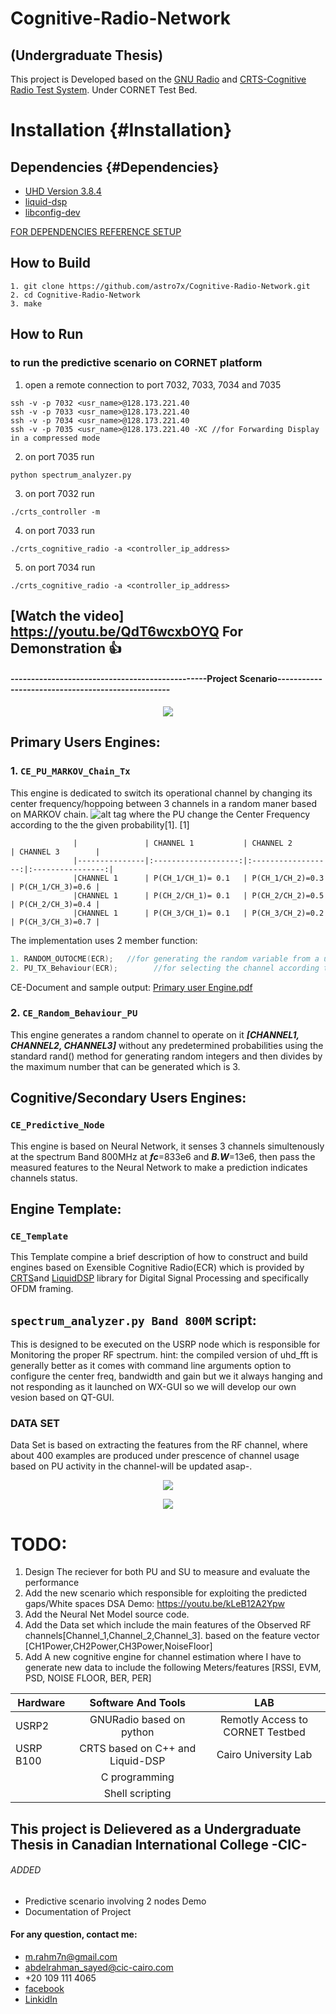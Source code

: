 # Cognitive-Radio-Network
## (Undergraduate Thesis) 

This project is Developed based on the [GNU Radio](https://github.com/gnuradio/gnuradio) and [CRTS-Cognitive Radio Test System](https://github.com/ericps1/crts). Under CORNET Test Bed.

# Installation {#Installation}
## Dependencies {#Dependencies}

- [UHD Version 3.8.4](https://files.ettus.com/manual/page_build_guide.html)
- [liquid-dsp](http://liquidsdr.org/doc/installation/)
- [libconfig-dev](https://packages.ubuntu.com/xenial/libdevel/libconfig-dev)

[FOR DEPENDENCIES REFERENCE SETUP](https://github.com/astro7x/Cognitive-Radio-Network/tree/master/HardwareSetup)

## How to Build
```Shell
1. git clone https://github.com/astro7x/Cognitive-Radio-Network.git
2. cd Cognitive-Radio-Network
3. make
```

## How to Run
### to run the predictive scenario on CORNET platform
1. open a remote connection to port 7032, 7033, 7034 and 7035

```Shell
ssh -v -p 7032 <usr_name>@128.173.221.40 
ssh -v -p 7033 <usr_name>@128.173.221.40 
ssh -v -p 7034 <usr_name>@128.173.221.40 
ssh -v -p 7035 <usr_name>@128.173.221.40 -XC //for Forwarding Display in a compressed mode

```
2. on port 7035 run 
```Shell
python spectrum_analyzer.py
```
3. on port 7032 run 
```Shell
./crts_controller -m
```
4. on port 7033 run 
```Shell
./crts_cognitive_radio -a <controller_ip_address>
```
5. on port 7034 run 
```Shell
./crts_cognitive_radio -a <controller_ip_address>
```

<p align="center">

## [Watch the video] https://youtu.be/QdT6wcxbOYQ For Demonstration :+1:

</p>


#### ------------------------------------------------Project Scenario--------------------------------------------------
<p align="center">
  <img src="https://github.com/astro7x/Cognitive-Radio-Network/blob/master/pics/demo.png?raw=true"/>
</p>


## Primary Users Engines:
### 1. ```CE_PU_MARKOV_Chain_Tx```

This engine is dedicated to switch its operational channel by changing its center frequency/hoppoing between 3 channels in a random maner based on MARKOV chain.
![alt tag](https://github.com/astro7x/Cognitive-Radio-Network/blob/master/pics/CH_States.png?raw=true)
where the PU change the Center Frequency according to the the given probability[1].
[1]

                  |               | CHANNEL 1           | CHANNEL 2          | CHANNEL 3        |
                  |---------------|:-------------------:|:------------------:|:----------------:|
                  |CHANNEL 1      | P(CH_1/CH_1)= 0.1   | P(CH_1/CH_2)=0.3   | P(CH_1/CH_3)=0.6 |
                  |CHANNEL 1      | P(CH_2/CH_1)= 0.1   | P(CH_2/CH_2)=0.5   | P(CH_2/CH_3)=0.4 |
                  |CHANNEL 1      | P(CH_3/CH_1)= 0.1   | P(CH_3/CH_2)=0.2   | P(CH_3/CH_3)=0.7 |             


The implementation uses 2 member function:
``` C++
1. RANDOM_OUTOCME(ECR);   //for generating the random variable from a uniform distribution
2. PU_TX_Behaviour(ECR);        //for selecting the channel according the given probabilities 
```
CE-Document and sample output:
[Primary user Engine.pdf](https://github.com/ericps1/crts/files/1082167/Primary.user.Engine.pdf)

### 2. ```CE_Random_Behaviour_PU```

This engine generates a random channel to operate on it **_[CHANNEL1, CHANNEL2, CHANNEL3]_** without any predetermined probabilities using the standard rand() method for generating random integers and then divides by the maximum number that can be generated which is 3.

## Cognitive/Secondary Users Engines:

### ```CE_Predictive_Node```
This engine is based on Neural Network, it senses 3 channels simultenously at the spectrum Band 800MHz at _**fc**_=833e6 and _**B.W**_=13e6, then pass the measured features to the Neural Network to make a prediction indicates channels status.

## Engine Template:
### ```CE_Template```
This Template compine a brief description of how to construct and build engines based on Exensible Cognitive Radio(ECR) which is provided by [CRTS](https://github.com/ericps1/crts)and [LiquidDSP](https://github.com/jgaeddert/liquid-dsp) library for Digital Signal Processing and specifically OFDM framing.

## ```spectrum_analyzer.py Band 800M```  script:
This is designed to be executed on the USRP node which is responsible for Monitoring the proper RF spectrum.
hint: the compiled version of uhd_fft is generally better 
as it comes with command line arguments option to configure the center freq, bandwidth and gain but we it always hanging and not responding as it launched on WX-GUI so we will develop our own vesion based on QT-GUI.

### DATA SET
Data Set is based on extracting the features from the RF channel, where about 400 examples are produced under prescence of channel usage based on PU activity in the channel-will be updated asap-.
<p align="center">
  <img src="https://github.com/astro7x/Cognitive-Radio-Network/blob/master/pics/DATA_SET.png?raw=true"/>
</p>

<p align="center">

  <img src="https://github.com/astro7x/Cognitive-Radio-Network/blob/master/pics/ann2.png?raw=true"/>

</p>

# TODO:
1. Design The reciever for both PU and SU to measure and evaluate the performance
2. Add the new scenario which responsible for exploiting the predicted gaps/White spaces
DSA Demo: https://youtu.be/kLeB12A2Ypw
3. Add the Neural Net Model source code.
4. Add the Data set which include the main features of the Observed RF channels[Channel_1,Channel_2,Channel_3]. based on the feature vector [CH1Power,CH2Power,CH3Power,NoiseFloor]
5. Add A new cognitive engine for channel estimation where I have to generate new data to include the following Meters/features [RSSI, EVM, PSD, NOISE FLOOR, BER, PER]


| Hardware        | Software And Tools                      | LAB                             |
| --------------- |:---------------------------------------:|:-------------------------------:|
| USRP2           |GNURadio based on python                 |Remotly Access to CORNET Testbed |
| USRP B100       |CRTS based on C++ and Liquid-DSP         |Cairo University Lab             |
|                 |C programming                            |                                 |
|                 |Shell scripting                          |                                 |
  
  
    
## This project is Delievered as a Undergraduate Thesis in Canadian International College -CIC-
###### ADDED
+ Predictive scenario involving 2 nodes Demo 
+ Documentation of Project

#### For any question, contact me:
* m.rahm7n@gmail.com
* abdelrahman_sayed@cic-cairo.com
* +20 109 111 4065
* [facebook](https://www.facebook.com/mrxastro)
* [LinkidIn](https://eg.linkedin.com/in/mrastro)

